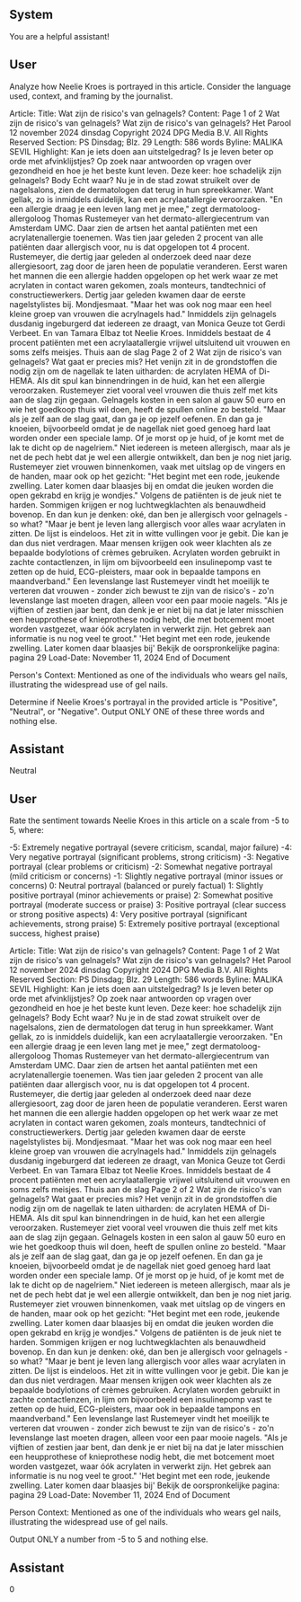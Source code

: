 ## System

You are a helpful assistant!

## User


Analyze how Neelie Kroes is portrayed in this article. Consider the language used, context, and framing by the journalist.

Article:
Title: Wat zijn de risico's van gelnagels?
Content: Page 1 of 2
Wat zijn de risico's van gelnagels?
Wat zijn de risico's van gelnagels?
Het Parool
12 november 2024 dinsdag
Copyright 2024 DPG Media B.V. All Rights Reserved
Section: PS Dinsdag; Blz. 29
Length: 586 words
Byline: MALIKA SEVIL
Highlight: Kan je iets doen aan uitstelgedrag? Is je leven beter op orde met afvinklijstjes? Op zoek naar 
antwoorden op vragen over gezondheid en hoe je het beste kunt leven. Deze keer: hoe schadelijk zijn gelnagels?
Body
Echt waar?
Nu je in de stad zowat struikelt over de nagelsalons, zien de dermatologen dat terug in hun spreekkamer. Want 
gellak, zo is inmiddels duidelijk, kan een acrylaatallergie veroorzaken. "En een allergie draag je een leven lang 
met je mee," zegt dermatoloog-allergoloog Thomas Rustemeyer van het dermato-allergiecentrum van 
Amsterdam UMC. Daar zien de artsen het aantal patiënten met een acrylatenallergie toenemen. Was tien jaar 
geleden 2 procent van alle patiënten daar allergisch voor, nu is dat opgelopen tot 4 procent. 
Rustemeyer, die dertig jaar geleden al onderzoek deed naar deze allergiesoort, zag door de jaren heen de 
populatie veranderen. Eerst waren het mannen die een allergie hadden opgelopen op het werk waar ze met 
acrylaten in contact waren gekomen, zoals monteurs, tandtechnici of constructiewerkers. Dertig jaar geleden 
kwamen daar de eerste nagelstylistes bij. Mondjesmaat. "Maar het was ook nog maar een heel kleine groep van 
vrouwen die acrylnagels had." 
Inmiddels zijn gelnagels dusdanig ingeburgerd dat iedereen ze draagt, van Monica Geuze tot Gerdi Verbeet. En 
van Tamara Elbaz tot Neelie Kroes. Inmiddels bestaat de 4 procent patiënten met een acrylaatallergie vrijwel 
uitsluitend uit vrouwen en soms zelfs meisjes.
Thuis aan de slag
Page 2 of 2
Wat zijn de risico's van gelnagels?
Wat gaat er precies mis? Het venijn zit in de grondstoffen die nodig zijn om de nagellak te laten uitharden: de 
acrylaten HEMA of Di-HEMA. Als dit spul kan binnendringen in de huid, kan het een allergie veroorzaken. 
Rustemeyer ziet vooral veel vrouwen die thuis zelf met kits aan de slag zijn gegaan. Gelnagels kosten in een salon 
al gauw 50 euro en wie het goedkoop thuis wil doen, heeft de spullen online zo besteld. "Maar als je zelf aan de 
slag gaat, dan ga je op jezelf oefenen. En dan ga je knoeien, bijvoorbeeld omdat je de nagellak niet goed genoeg 
hard laat worden onder een speciale lamp. Of je morst op je huid, of je komt met de lak te dicht op de nagelriem." 
Niet iedereen is meteen allergisch, maar als je net de pech hebt dat je wel een allergie ontwikkelt, dan ben je nog 
niet jarig. Rustemeyer ziet vrouwen binnenkomen, vaak met uitslag op de vingers en de handen, maar ook op het 
gezicht: "Het begint met een rode, jeukende zwelling. Later komen daar blaasjes bij en omdat die jeuken worden 
die open gekrabd en krijg je wondjes." Volgens de patiënten is de jeuk niet te harden. Sommigen krijgen er nog 
luchtwegklachten als benauwdheid bovenop. 
En dan kun je denken: oké, dan ben je allergisch voor gelnagels - so what? "Maar je bent je leven lang allergisch 
voor alles waar acrylaten in zitten. De lijst is eindeloos. Het zit in witte vullingen voor je gebit. Die kan je dan dus 
niet verdragen. Maar mensen krijgen ook weer klachten als ze bepaalde bodylotions of crèmes gebruiken. 
Acrylaten worden gebruikt in zachte contactlenzen, in lijm om bijvoorbeeld een insulinepomp vast te zetten op de 
huid, ECG-pleisters, maar ook in bepaalde tampons en maandverband."
Een levenslange last
Rustemeyer vindt het moeilijk te verteren dat vrouwen - zonder zich bewust te zijn van de risico's - zo'n levenslange 
last moeten dragen, alleen voor een paar mooie nagels. "Als je vijftien of zestien jaar bent, dan denk je er niet bij 
na dat je later misschien een heupprothese of knieprothese nodig hebt, die met botcement moet worden vastgezet, 
waar óók acrylaten in verwerkt zijn. Het gebrek aan informatie is nu nog veel te groot."
'Het begint met een rode, jeukende zwelling. Later komen daar blaasjes bij'
Bekijk de oorspronkelijke pagina: pagina 29
Load-Date: November 11, 2024
End of Document

Person's Context: Mentioned as one of the individuals who wears gel nails, illustrating the widespread use of gel nails.

Determine if Neelie Kroes's portrayal in the provided article is "Positive", "Neutral", or "Negative".
Output ONLY ONE of these three words and nothing else.


## Assistant

Neutral

## User


Rate the sentiment towards Neelie Kroes in this article on a scale from -5 to 5, where:

-5: Extremely negative portrayal (severe criticism, scandal, major failure)
-4: Very negative portrayal (significant problems, strong criticism)
-3: Negative portrayal (clear problems or criticism)
-2: Somewhat negative portrayal (mild criticism or concerns)
-1: Slightly negative portrayal (minor issues or concerns)
0: Neutral portrayal (balanced or purely factual)
1: Slightly positive portrayal (minor achievements or praise)
2: Somewhat positive portrayal (moderate success or praise)
3: Positive portrayal (clear success or strong positive aspects)
4: Very positive portrayal (significant achievements, strong praise)
5: Extremely positive portrayal (exceptional success, highest praise)

Article:
Title: Wat zijn de risico's van gelnagels?
Content: Page 1 of 2
Wat zijn de risico's van gelnagels?
Wat zijn de risico's van gelnagels?
Het Parool
12 november 2024 dinsdag
Copyright 2024 DPG Media B.V. All Rights Reserved
Section: PS Dinsdag; Blz. 29
Length: 586 words
Byline: MALIKA SEVIL
Highlight: Kan je iets doen aan uitstelgedrag? Is je leven beter op orde met afvinklijstjes? Op zoek naar 
antwoorden op vragen over gezondheid en hoe je het beste kunt leven. Deze keer: hoe schadelijk zijn gelnagels?
Body
Echt waar?
Nu je in de stad zowat struikelt over de nagelsalons, zien de dermatologen dat terug in hun spreekkamer. Want 
gellak, zo is inmiddels duidelijk, kan een acrylaatallergie veroorzaken. "En een allergie draag je een leven lang 
met je mee," zegt dermatoloog-allergoloog Thomas Rustemeyer van het dermato-allergiecentrum van 
Amsterdam UMC. Daar zien de artsen het aantal patiënten met een acrylatenallergie toenemen. Was tien jaar 
geleden 2 procent van alle patiënten daar allergisch voor, nu is dat opgelopen tot 4 procent. 
Rustemeyer, die dertig jaar geleden al onderzoek deed naar deze allergiesoort, zag door de jaren heen de 
populatie veranderen. Eerst waren het mannen die een allergie hadden opgelopen op het werk waar ze met 
acrylaten in contact waren gekomen, zoals monteurs, tandtechnici of constructiewerkers. Dertig jaar geleden 
kwamen daar de eerste nagelstylistes bij. Mondjesmaat. "Maar het was ook nog maar een heel kleine groep van 
vrouwen die acrylnagels had." 
Inmiddels zijn gelnagels dusdanig ingeburgerd dat iedereen ze draagt, van Monica Geuze tot Gerdi Verbeet. En 
van Tamara Elbaz tot Neelie Kroes. Inmiddels bestaat de 4 procent patiënten met een acrylaatallergie vrijwel 
uitsluitend uit vrouwen en soms zelfs meisjes.
Thuis aan de slag
Page 2 of 2
Wat zijn de risico's van gelnagels?
Wat gaat er precies mis? Het venijn zit in de grondstoffen die nodig zijn om de nagellak te laten uitharden: de 
acrylaten HEMA of Di-HEMA. Als dit spul kan binnendringen in de huid, kan het een allergie veroorzaken. 
Rustemeyer ziet vooral veel vrouwen die thuis zelf met kits aan de slag zijn gegaan. Gelnagels kosten in een salon 
al gauw 50 euro en wie het goedkoop thuis wil doen, heeft de spullen online zo besteld. "Maar als je zelf aan de 
slag gaat, dan ga je op jezelf oefenen. En dan ga je knoeien, bijvoorbeeld omdat je de nagellak niet goed genoeg 
hard laat worden onder een speciale lamp. Of je morst op je huid, of je komt met de lak te dicht op de nagelriem." 
Niet iedereen is meteen allergisch, maar als je net de pech hebt dat je wel een allergie ontwikkelt, dan ben je nog 
niet jarig. Rustemeyer ziet vrouwen binnenkomen, vaak met uitslag op de vingers en de handen, maar ook op het 
gezicht: "Het begint met een rode, jeukende zwelling. Later komen daar blaasjes bij en omdat die jeuken worden 
die open gekrabd en krijg je wondjes." Volgens de patiënten is de jeuk niet te harden. Sommigen krijgen er nog 
luchtwegklachten als benauwdheid bovenop. 
En dan kun je denken: oké, dan ben je allergisch voor gelnagels - so what? "Maar je bent je leven lang allergisch 
voor alles waar acrylaten in zitten. De lijst is eindeloos. Het zit in witte vullingen voor je gebit. Die kan je dan dus 
niet verdragen. Maar mensen krijgen ook weer klachten als ze bepaalde bodylotions of crèmes gebruiken. 
Acrylaten worden gebruikt in zachte contactlenzen, in lijm om bijvoorbeeld een insulinepomp vast te zetten op de 
huid, ECG-pleisters, maar ook in bepaalde tampons en maandverband."
Een levenslange last
Rustemeyer vindt het moeilijk te verteren dat vrouwen - zonder zich bewust te zijn van de risico's - zo'n levenslange 
last moeten dragen, alleen voor een paar mooie nagels. "Als je vijftien of zestien jaar bent, dan denk je er niet bij 
na dat je later misschien een heupprothese of knieprothese nodig hebt, die met botcement moet worden vastgezet, 
waar óók acrylaten in verwerkt zijn. Het gebrek aan informatie is nu nog veel te groot."
'Het begint met een rode, jeukende zwelling. Later komen daar blaasjes bij'
Bekijk de oorspronkelijke pagina: pagina 29
Load-Date: November 11, 2024
End of Document

Person Context: Mentioned as one of the individuals who wears gel nails, illustrating the widespread use of gel nails.

Output ONLY a number from -5 to 5 and nothing else.


## Assistant

0

